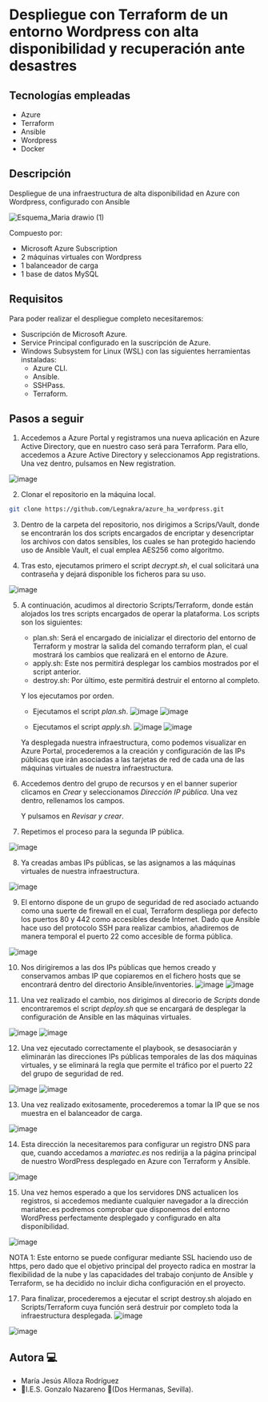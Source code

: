 # Despliegue con Terraform de un entorno Wordpress con alta disponibilidad y recuperación ante desastres

## Tecnologías empleadas

- Azure
- Terraform
- Ansible
- Wordpress
- Docker

## Descripción

Despliegue de una infraestructura de alta disponibilidad en Azure con Wordpress, configurado con Ansible

![Esquema_Maria drawio (1)](https://github.com/Legnakra/azure_ha_wordpress/assets/98739593/4a12f1cf-53eb-45dd-8a7d-c26cab6061c6)

Compuesto por:

- Microsoft Azure Subscription
- 2 máquinas virtuales con Wordpress
- 1 balanceador de carga
- 1 base de datos MySQL

## Requisitos

Para poder realizar el despliegue completo necesitaremos:
- Suscripción de Microsoft Azure.
- Service Principal configurado en la suscripción de Azure.
- Windows Subsystem for Linux (WSL) con las siguientes herramientas instaladas:
    - Azure CLI.
    - Ansible.
    - SSHPass.
    - Terraform.

## Pasos a seguir

1. Accedemos a Azure Portal y registramos una nueva aplicación en Azure Active Directory, que en nuestro caso será para Terraform. Para ello, accedemos a Azure Active Directory y seleccionamos App registrations. Una vez dentro, pulsamos en New registration. 

  ![image](https://github.com/Legnakra/azure_ha_wordpress/assets/98739593/fdac42b3-4aba-499b-bea0-3e345a6eabe2)

2. Clonar el repositorio en la máquina local.

```bash
git clone https://github.com/Legnakra/azure_ha_wordpress.git
```

3. Dentro de la carpeta del repositorio, nos dirigimos a Scrips/Vault, donde se encontrarán los dos scripts encargados de encriptar y desencriptar los archivos con datos sensibles, los cuales se han protegido haciendo uso de Ansible Vault, el cual emplea AES256 como algoritmo.

4. Tras esto, ejecutamos primero el script *decrypt.sh*, el cual solicitará una contraseña y dejará disponible los ficheros para su uso.

![image](https://github.com/Legnakra/azure_ha_wordpress/assets/98739593/c69ba24d-5bea-41f2-9703-b7d69ac8dc20)

5. A continuación, acudimos al directorio Scripts/Terraform, donde están alojados los tres scripts encargados de operar la plataforma.  Los scripts son los siguientes:
    - plan.sh: Será el encargado de inicializar el directorio del entorno de Terraform y mostrar la salida del comando terraform plan, el cual mostrará los cambios que realizará en el entorno de Azure.
    - apply.sh: Este nos permitirá desplegar los cambios mostrados por el script anterior. 
    - destroy.sh: Por último, este permitirá destruir el entorno al completo.

    Y los ejecutamos por orden.
      - Ejecutamos el script *plan.sh*.
        ![image](https://github.com/Legnakra/azure_ha_wordpress/assets/98739593/469970a6-c051-4c9b-917d-7388666a62ab)
        ![image](https://github.com/Legnakra/azure_ha_wordpress/assets/98739593/7b2901c1-4037-40e0-9ad7-d0bd54448e4a)

      - Ejecutamos el script *apply.sh*.
        ![image](https://github.com/Legnakra/azure_ha_wordpress/assets/98739593/cd742178-ed7a-45e0-9fed-087896ed4292)
        ![image](https://github.com/Legnakra/azure_ha_wordpress/assets/98739593/af7733da-bb1a-41ab-a432-488387e04922)

    Ya desplegada nuestra infraestructura, como podemos visualizar en Azure Portal, procederemos a la creación y configuración de las IPs públicas que irán asociadas a las tarjetas de red de cada una de las máquinas virtuales de nuestra infraestructura. 

6. Accedemos dentro del grupo de recursos y en el banner superior clicamos en *Crear* y seleccionamos *Dirección IP pública*. Una vez dentro, rellenamos los campos.

    Y pulsamos en *Revisar y crear*.

7. Repetimos el proceso para la segunda IP pública.

  ![image](https://github.com/Legnakra/azure_ha_wordpress/assets/98739593/099cca0f-969d-4dca-893b-651857dbac41)

8. Ya creadas ambas IPs públicas, se las asignamos a las máquinas virtuales de nuestra infraestructura.

  ![image](https://github.com/Legnakra/azure_ha_wordpress/assets/98739593/61d7dd2e-06eb-484e-b0cb-f0cc8ae3fa00)

9. El entorno dispone de un grupo de seguridad de red asociado actuando como una suerte de firewall en el cual, Terraform despliega por defecto los puertos 80 y 442 como accesibles desde Internet. 
    Dado que Ansible hace uso del protocolo SSH para realizar cambios, añadiremos de manera temporal el puerto 22 como accesible de forma pública.

  ![image](https://github.com/Legnakra/azure_ha_wordpress/assets/98739593/41b441f3-15df-4282-adeb-af8a3f5b7b2d)

10. Nos dirigiremos a las dos IPs públicas que hemos creado y conservamos ambas IP que copiaremos en el fichero hosts que se encontrará dentro del directorio Ansible/inventories. 
  ![image](https://github.com/Legnakra/azure_ha_wordpress/assets/98739593/dbf375b4-8f6c-4a95-a3b4-1760fae8710f)
  ![image](https://github.com/Legnakra/azure_ha_wordpress/assets/98739593/1a446ed6-0294-47b5-9ef5-3d14f58ab551)

11. Una vez realizado el cambio, nos dirigimos al direcorio de *Scripts* donde encontraremos el script *deploy.sh* que se encargará de desplegar la configuración de Ansible en las máquinas virtuales.

  ![image](https://github.com/Legnakra/azure_ha_wordpress/assets/98739593/87ee55bb-203b-4773-9805-ed7ddbe14bd5)
  ![image](https://github.com/Legnakra/azure_ha_wordpress/assets/98739593/7b2d729d-91ae-4ae7-b4da-d26eb6d1dfd5)

12.	Una vez ejecutado correctamente el playbook, se desasociarán y eliminarán las direcciones IPs públicas temporales de las dos máquinas virtuales, y se eliminará la regla que permite el tráfico por el puerto 22 del grupo de seguridad de red.

  ![image](https://github.com/Legnakra/azure_ha_wordpress/assets/98739593/cd709258-63fe-47e3-b712-5a24e9e3a4c5)
  ![image](https://github.com/Legnakra/azure_ha_wordpress/assets/98739593/b348620b-ce2c-4529-8cf2-3097f6f6a925)

13. Una vez realizado exitosamente, procederemos a tomar la IP que se nos muestra en el balanceador de carga.

  ![image](https://github.com/Legnakra/azure_ha_wordpress/assets/98739593/fe43d0af-6464-4333-9c0b-a85ed4dac27e)

14.	Esta dirección la necesitaremos para configurar un registro DNS para que, cuando accedamos a *mariatec.es* nos redirija a la página principal de nuestro WordPress desplegado en Azure con Terraform y Ansible.

  ![image](https://github.com/Legnakra/azure_ha_wordpress/assets/98739593/e6ef58de-166b-4fd4-b330-eb0ff6a74c4d)

15. Una vez hemos esperado a que los servidores DNS actualicen los registros, si accedemos mediante cualquier navegador a la dirección mariatec.es podremos comprobar que disponemos del entorno WordPress perfectamente desplegado y configurado en alta disponibilidad.

  ![image](https://github.com/Legnakra/azure_ha_wordpress/assets/98739593/2a24ff3e-a0c6-47e7-b3fb-ff42f587bacb)

  NOTA 1: Este entorno se puede configurar mediante SSL haciendo uso de https, pero dado que el objetivo principal del proyecto radica en mostrar la flexibilidad de la nube y las capacidades del trabajo conjunto de Ansible y Terraform, se ha decidido no incluir dicha configuración en el proyecto.

17. Para finalizar, procederemos a ejecutar el script destroy.sh alojado en Scripts/Terraform cuya función será destruir por completo toda la infraestructura desplegada. 
  ![image](https://github.com/Legnakra/azure_ha_wordpress/assets/98739593/33b1214b-daf5-4ed4-a42d-9b885c2018fe)

  ![image](https://github.com/Legnakra/azure_ha_wordpress/assets/98739593/e318e963-b9ae-41ff-b639-5755e20b4993)
  
## Autora :computer:
* María Jesús Alloza Rodríguez
* :school:I.E.S. Gonzalo Nazareno :round_pushpin:(Dos Hermanas, Sevilla).

